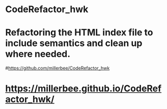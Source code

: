 # CodeRefactor_hwk
# Refactoring the HTML index file to include semantics and clean up where needed.
#https://github.com/millerbee/CodeRefactor_hwk
#
#
# https://millerbee.github.io/CodeRefactor_hwk/
